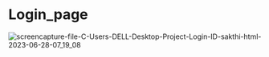 # Login_page


![screencapture-file-C-Users-DELL-Desktop-Project-Login-ID-sakthi-html-2023-06-28-07_19_08](https://github.com/SAKTHIVEL-0305/Login_page/assets/133482343/796a2c45-18d6-46ba-9099-331e561d5ad8)
